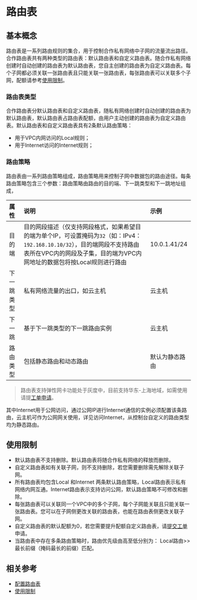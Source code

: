 # 路由表

## 基本概念

路由表是一系列路由规则的集合，用于控制合作私有网络中子网的流量流出路径。合作路由表共有两种类型的路由表：默认路由表和自定义路由表。随合作私有网络创建时自动创建的路由表为默认路由表，您自主创建的路由表为自定义路由表。每个子网都必须关联一张路由表且只能关联一张路由表，每张路由表可以关联多个子网，配额请参考[使用限制](../Restrictions.md)。

### 路由表类型

合作路由表分默认路由表和自定义路由表，随私有网络创建时自动创建的路由表为默认路由表，默认路由表占路由表配额，由用户主动创建的路由表为自定义路由表。默认路由表和自定义路由表具有2条默认路由策略：
- 用于VPC内网访问的Local规则；
- 用于Internet访问的Internet规则；


### 路由策略

路由表由一系列路由策略组成，路由策略用来控制子网中数据包的路由途径。每条路由策略包含三个参数：路由策略由路由的目的端、下一跳类型和下一跳地址组成，

| 属性       | 说明                                                         | 示例                 |
| :--------- | :----------------------------------------------------------- | :------------------- |
| 目的端     | 目的网段描述（仅支持网段格式，如果希望目的端为单个IP，可设置掩码为`32`（如：IPv4：`192.168.10.10/32`），目的端网段不支持路由表所在VPC内的网段及子集，目的端为VPC内网地址的数据包将按Local规则进行路由 | 10.0.1.41/24         |
| 下一跳类型 | 私有网络流量的出口，如云主机| 云主机        |
| 下一跳     | 基于下一跳类型的下一跳路由实例                               | 云主机 |
| 路由类型   | 包括静态路由和动态路由                                       | 默认为静态路由       |

> 路由表支持弹性网卡功能处于灰度中，目前支持华东-上海地域，如需使用请提[工单申请](https://ticket.jdcloud.com/applyorder/submit)。

其中Internet用于公网访问，通过公网IP进行Internet通信的实例必须配置该条路由，云主机可作为公网网关使用，详见访问Internet，从控制台自定义的路由类型均为静态路由。


## 使用限制

- 默认路由表不支持删除。默认路由表将随合作私有网络的释放而删除。
- 自定义路由表如有关联子网，则不支持删除，若您需要删除需先解除关联子网。
- 所有路由表均包含Local 和Internet 两条默认路由策略，Local路由表示私有网络内网互通。Internet路由表示支持访问公网，默认路由策略不可修改和删除。
- 每张路由表可以关联同一个VPC中的多个子网，每个子网能关联且只能关联一张路由表。您可以在子网侧更改关联的路由表，也能在路由表侧更改关联子网。
- 自定义路由表的默认配额为0，若您需要提升配额自定义路由表，请[提交工单](https://ticket.jdcloud.com/applyorder/submit)申请。
- 当路由表中存在多条路由策略时，路由优先级由高至低分别为： Local路由>>最长前缀（掩码最长的前缀）匹配。


## 相关参考

- [配置路由表](../../Operation-Guide/Route-Table-Configuration.md)
- [使用限制](../Restrictions.md)

